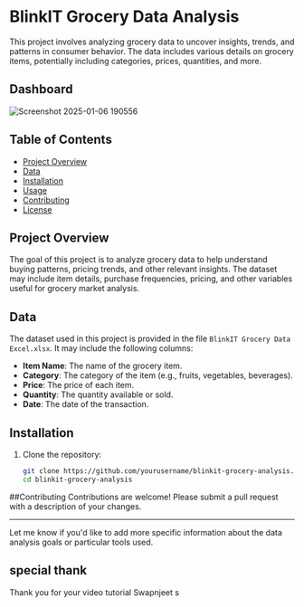 # BlinkIT Grocery Data Analysis

This project involves analyzing grocery data to uncover insights, trends, and patterns in consumer behavior. The data includes various details on grocery items, potentially including categories, prices, quantities, and more.

## Dashboard
![Screenshot 2025-01-06 190556](https://github.com/user-attachments/assets/39810fc1-959a-4189-bba8-a3be50b087ac)


## Table of Contents

- [Project Overview](#project-overview)
- [Data](#data)
- [Installation](#installation)
- [Usage](#usage)
- [Contributing](#contributing)
- [License](#license)

## Project Overview

The goal of this project is to analyze grocery data to help understand buying patterns, pricing trends, and other relevant insights. The dataset may include item details, purchase frequencies, pricing, and other variables useful for grocery market analysis.

## Data

The dataset used in this project is provided in the file `BlinkIT Grocery Data Excel.xlsx`. It may include the following columns:

- **Item Name**: The name of the grocery item.
- **Category**: The category of the item (e.g., fruits, vegetables, beverages).
- **Price**: The price of each item.
- **Quantity**: The quantity available or sold.
- **Date**: The date of the transaction.

## Installation

1. Clone the repository:
   ```bash
   git clone https://github.com/yourusername/blinkit-grocery-analysis.git
   cd blinkit-grocery-analysis
##Contributing
Contributions are welcome! Please submit a pull request with a description of your changes.


---

Let me know if you'd like to add more specific information about the data analysis goals or particular tools used.

## special thank
Thank you for your video tutorial Swapnjeet s

